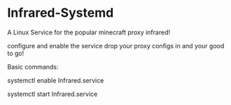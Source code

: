 # Infrared-Systemd

A Linux Service for the popular minecraft proxy infrared!


configure and enable the service drop your proxy configs in and your good to go!


Basic commands: 

systemctl enable Infrared.service 

systemctl start Infrared.service
